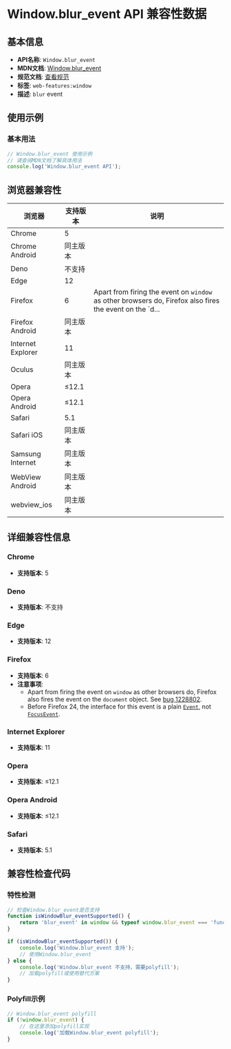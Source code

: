 # Window.blur_event API 兼容性数据

## 基本信息

- **API名称**: `Window.blur_event`
- **MDN文档**: [Window.blur_event](https://developer.mozilla.org/docs/Web/API/Window/blur_event)
- **规范文档**: [查看规范](https://w3c.github.io/uievents/#event-type-blur,https://html.spec.whatwg.org/multipage/webappapis.html#handler-onblur)
- **标签**: `web-features:window`
- **描述**: `blur` event

## 使用示例

### 基本用法

```javascript
// Window.blur_event 使用示例
// 请查阅MDN文档了解具体用法
console.log('Window.blur_event API');
```

## 浏览器兼容性

| 浏览器 | 支持版本 | 说明 |
|--------|----------|------|
| Chrome | 5 |  |
| Chrome Android | 同主版本 |  |
| Deno | 不支持 |  |
| Edge | 12 |  |
| Firefox | 6 | Apart from firing the event on `window` as other browsers do, Firefox also fires the event on the `d... |
| Firefox Android | 同主版本 |  |
| Internet Explorer | 11 |  |
| Oculus | 同主版本 |  |
| Opera | ≤12.1 |  |
| Opera Android | ≤12.1 |  |
| Safari | 5.1 |  |
| Safari iOS | 同主版本 |  |
| Samsung Internet | 同主版本 |  |
| WebView Android | 同主版本 |  |
| webview_ios | 同主版本 |  |

## 详细兼容性信息

### Chrome

- **支持版本**: 5

### Deno

- **支持版本**: 不支持

### Edge

- **支持版本**: 12

### Firefox

- **支持版本**: 6
- **注意事项**:
  - Apart from firing the event on `window` as other browsers do, Firefox also fires the event on the `document` object. See [bug 1228802](https://bugzil.la/1228802).
  - Before Firefox 24, the interface for this event is a plain [`Event`](https://developer.mozilla.org/docs/Web/API/Event), not [`FocusEvent`](https://developer.mozilla.org/docs/Web/API/FocusEvent).

### Internet Explorer

- **支持版本**: 11

### Opera

- **支持版本**: ≤12.1

### Opera Android

- **支持版本**: ≤12.1

### Safari

- **支持版本**: 5.1

## 兼容性检查代码

### 特性检测

```javascript
// 检查Window.blur_event是否支持
function isWindowBlur_eventSupported() {
    return 'blur_event' in window && typeof window.blur_event === 'function';
}

if (isWindowBlur_eventSupported()) {
    console.log('Window.blur_event 支持');
    // 使用Window.blur_event
} else {
    console.log('Window.blur_event 不支持，需要polyfill');
    // 加载polyfill或使用替代方案
}
```

### Polyfill示例

```javascript
// Window.blur_event polyfill
if (!window.blur_event) {
    // 在这里添加polyfill实现
    console.log('加载Window.blur_event polyfill');
}
```

